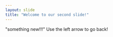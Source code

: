```yaml
---
layout: slide
title: "Welcome to our second slide!"
---
```

"something new!!!"
Use the left arrow to go back!
